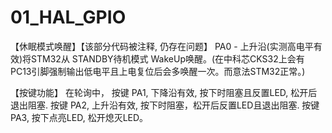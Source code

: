# 01_HAL_GPIO

【休眠模式唤醒】【该部分代码被注释, 仍存在问题】
PA0 - 上升沿(实测高电平有效)将STM32从 STANDBY待机模式 WakeUp唤醒。(在中科芯CKS32上会有PC13引脚强制输出低电平且上电复位后会多唤醒一次。而意法STM32正常。)

【按键功能】
在轮询中，
按键 PA1, 下降沿有效, 按下时阻塞且反置LED, 松开后退出阻塞.
按键 PA2, 上升沿有效, 按下时阻塞，松开后反置LED且退出阻塞.
按键 PA3, 按下点亮LED, 松开熄灭LED。
